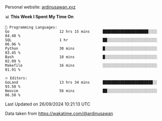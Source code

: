 Personal website: [ardinusawan.xyz](https://ardinusawan.xyz)

<!--START_SECTION:waka-->
📊 **This Week I Spent My Time On** 

```text
💬 Programming Languages: 
Go                       12 hrs 15 mins      █████████████████████░░░░   84.48 % 
SQL                      1 hr                ██░░░░░░░░░░░░░░░░░░░░░░░   06.96 % 
Python                   30 mins             █░░░░░░░░░░░░░░░░░░░░░░░░   03.45 % 
Bash                     18 mins             █░░░░░░░░░░░░░░░░░░░░░░░░   02.09 % 
Makefile                 16 mins             ░░░░░░░░░░░░░░░░░░░░░░░░░   01.91 % 

🔥 Editors: 
GoLand                   13 hrs 34 mins      ███████████████████████░░   93.50 % 
Neovim                   56 mins             ██░░░░░░░░░░░░░░░░░░░░░░░   06.50 % 
```


 Last Updated on 26/09/2024 10:21:13 UTC
<!--END_SECTION:waka-->
Data taken from https://wakatime.com/@ardinusawan
